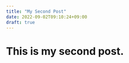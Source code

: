 ```yaml
---
title: "My Second Post"
date: 2022-09-02T09:10:24+09:00
draft: true
---
```


# This is my second post.

